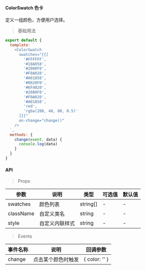 #### ColorSwatch 色卡

定义一组颜色，方便用户选择。

> 基础用法

```js
export default {
  template: `
    <ColorSwatch
      swatches="{{[
        '#FFFFFF',
        '#18A058',
        '#2080F0',
        '#F0A020',
        '#A01858',
        '#8020F0',
        '#6F4020',
        '#2080F0',
        '#F0A020',
        '#A01858',
        'red',
        'rgba(208, 48, 80, 0.5)'
      ]}}"
      on-change="change()"
    />
  `,
  methods: {
    change(event, data) {
      console.log(data)
    }
  }
}
```

#### API

> Props

参数 | 说明 | 类型 | 可选值 | 默认值
---|---|---|---|---
swatches | 颜色列表 | string[] | - | -
className | 自定义类名 | string | - | -
style | 自定义内联样式 | string | - | -

> Events

事件名称 | 说明 | 回调参数
---|---|---
change | 点击某个颜色时触发 | { color: '' }